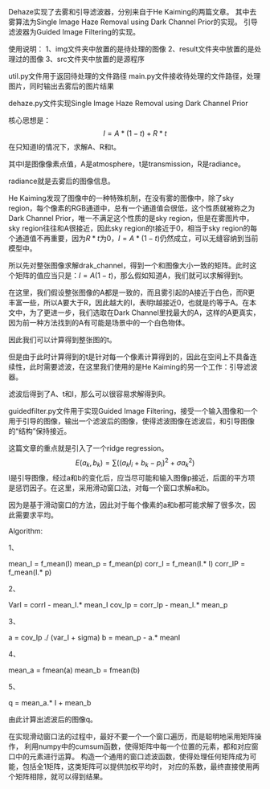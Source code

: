 Dehaze实现了去雾和引导滤波器，分别来自于He Kaiming的两篇文章。
其中去雾算法为Single Image Haze Removal using Dark Channel Prior的实现。
引导滤波器为Guided Image Filtering的实现。

使用说明：
1、img文件夹中放置的是待处理的图像
2、result文件夹中放置的是处理过的图像
3、src文件夹中放置的是源程序

util.py文件用于返回待处理的文件路径
main.py文件接收待处理的文件路径，处理图片，同时输出去雾后的图片结果


dehaze.py文件实现Single Image Haze Removal using Dark Channel Prior

核心思想是：
$$
I =A*(1-t)+R*t
$$
在只知道I的情况下，求解A、R和t。

其中I是图像像素点值，A是atmosphere，t是transmission，R是radiance。

radiance就是去雾后的图像信息。

He Kaiming发现了图像中的一种特殊机制，在没有雾的图像中，除了sky region，每个像素的RGB通道中，总有一个通道值会很低，这个性质就被称之为Dark Channel Prior，唯一不满足这个性质的是sky region，但是在雾图片中，sky region往往和A很接近，因此sky region的t接近于0，相当于sky region的每个通道值不再重要，因为$R*t$为0，$I=A*(1-t)$仍然成立，可以无缝容纳到当前模型中。

所以先对整张图像求解drak_channel，得到一个和图像大小一致的矩阵。此时这个矩阵的值应当只是：$I= A(1-t)$，那么假如知道A，我们就可以求解得到t。

在这里，我们假设整张图像的A都是一致的，而且雾引起的A接近于白色，而R更丰富一些，所以A要大于R，因此越大的I，表明t越接近0，也就是约等于A。在本文中，为了更进一步，我们选取在Dark Channel里找最大的A，这样的A更真实，因为前一种方法找到的A有可能是场景中的一个白色物体。

因此我们可以计算得到整张图的t。

但是由于此时计算得到的t是针对每一个像素计算得到的，因此在空间上不具备连续性，此时需要滤波，在这里我们使用的是He Kaiming的另一个工作：引导滤波器。

滤波后得到了A、t和I，那么可以很容易求解得到R。



guidedfilter.py文件用于实现Guided Image Filtering，接受一个输入图像和一个用于引导的图像，输出一个滤波后的图像，使得滤波图像在滤波后，和引导图像的“结构”保持接近。

这篇文章的重点就是引入了一个ridge regression。
$$
E(a_k,b_k)=\sum((a_kI_i+b_k-p_i)^2+\sigma a_k^2)
$$
I是引导图像，经过a和b的变化后，应当尽可能和输入图像p接近，后面的平方项是惩罚因子。在这里，采用滑动窗口法，对每一个窗口求解a和b。

因为是基于滑动窗口的方法，因此对于每个像素的a和b都可能求解了很多次，因此需要求平均。

Algorithm:

1、	

mean_I = f_mean(I)
mean_p = f_mean(p)
corr_I = f_mean(I.* I)
corr_IP = f_mean(I.* p)

2、

VarI = corrI - mean_I.* mean_I
cov_Ip = corr_Ip - mean_I.* mean_p

3、

a = cov_Ip ./ (var_I + sigma)
b = mean_p - a.* meanI 

4、

mean_a = fmean(a)
mean_b = fmean(b)

5、

q = mean_a.* I + mean_b

由此计算出滤波后的图像q。

在实现滑动窗口法的过程中，最好不要一个一个窗口遍历，而是聪明地采用矩阵操作，
利用numpy中的cumsum函数，使得矩阵中每一个位置的元素，都和对应窗口中的元素进行运算。
构造一个通用的窗口滤波函数，使得处理任何矩阵成为可能，包括全1矩阵，这类矩阵可以提供加权平均时，
对应的系数，最终直接使用两个矩阵相除，就可以得到结果。